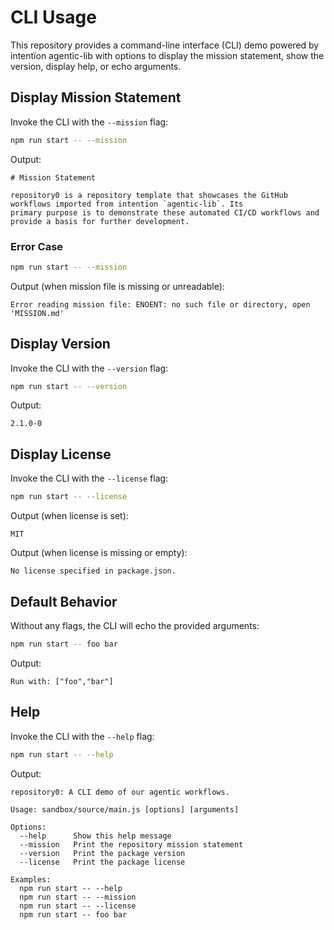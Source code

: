 # CLI Usage

This repository provides a command-line interface (CLI) demo powered by intentïon agentic-lib with options to display
the mission statement, show the version, display help, or echo arguments.

## Display Mission Statement

Invoke the CLI with the `--mission` flag:

```bash
npm run start -- --mission
```

Output:

```
# Mission Statement

repository0 is a repository template that showcases the GitHub workflows imported from intentïon `agentic-lib`. Its
primary purpose is to demonstrate these automated CI/CD workflows and provide a basis for further development.
```

### Error Case

```bash
npm run start -- --mission
```

Output (when mission file is missing or unreadable):

```
Error reading mission file: ENOENT: no such file or directory, open 'MISSION.md'
```

## Display Version

Invoke the CLI with the `--version` flag:

```bash
npm run start -- --version
```

Output:

```
2.1.0-0
```

## Display License

Invoke the CLI with the `--license` flag:

```bash
npm run start -- --license
```

Output (when license is set):

```
MIT
```

Output (when license is missing or empty):

```
No license specified in package.json.
```

## Default Behavior

Without any flags, the CLI will echo the provided arguments:

```bash
npm run start -- foo bar
```

Output:

```
Run with: ["foo","bar"]
```

## Help

Invoke the CLI with the `--help` flag:

```bash
npm run start -- --help
```

Output:

```
repository0: A CLI demo of our agentic workflows.

Usage: sandbox/source/main.js [options] [arguments]

Options:
  --help      Show this help message
  --mission   Print the repository mission statement
  --version   Print the package version
  --license   Print the package license

Examples:
  npm run start -- --help
  npm run start -- --mission
  npm run start -- --license
  npm run start -- foo bar
```
